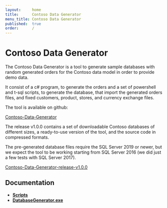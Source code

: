 ```yaml
---
layout:     home
title:      Contoso Data Generator
menu_title: Contoso Data Generator
published:  true
order:      /
---
```

# Contoso Data Generator

The Contoso Data Generator is a tool to generate sample databases with random generated orders for the Contoso data model in order to provide demo data.

It consist of a c# program, to generate the orders and a set of powershell and t-sql scripts, to generate the database, that import the generated orders files, and fixed customers, product, stores, and currency exchange files.

The tool is available on github: 

[Contoso-Data-Generator](https://github.com/sql-bi/Contoso-Data-Generator)

The release v1.0.0 contains a set of downloadable Contoso databases of different sizes, a ready-to-use version of the tool, and the source code in compressed formats. 

The pre-generated database files require the SQL Server 2019 or newer, but we expect the tool to be working starting from SQL Server 2016 (we did just a few tests with SQL Server 2017).

[Contoso-Data-Generator-release-v1.0.0](https://github.com/sql-bi/Contoso-Data-Generator/releases/tag/v1.0.0)

## Documentation
- [**Scripts**](scripts.md)
- [**DatabaseGenerator.exe**](databasegenerator.md)
